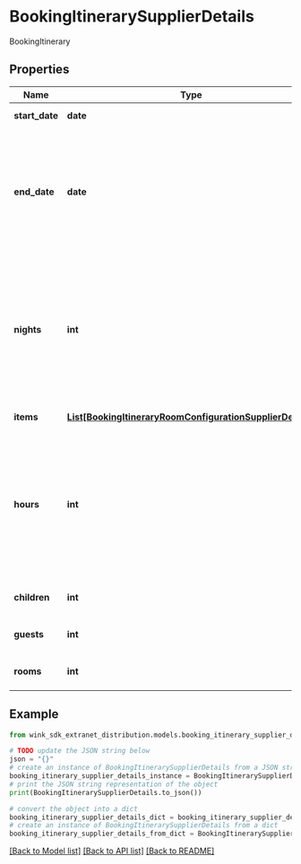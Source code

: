 # BookingItinerarySupplierDetails

BookingItinerary

## Properties

Name | Type | Description | Notes
------------ | ------------- | ------------- | -------------
**start_date** | **date** | Start date of itinerary | 
**end_date** | **date** | Optional end date. If endDate is empty, nights needs to be present. If both are present, nights will take precedence. | [optional] 
**nights** | **int** | Optional number of nights. If nights is empty, endDate needs to be present. If both are present, nights will take precedence. | [optional] 
**items** | [**List[BookingItineraryRoomConfigurationSupplierDetails]**](BookingItineraryRoomConfigurationSupplierDetails.md) | Room configurations | [optional] 
**hours** | **int** | Number of hours between start and end dates. Used for itineraries that require bookings that occur within hours and not days. E.g. Meeting room reservation. | [optional] [readonly] 
**children** | **int** | How many total children for this stay | [optional] 
**guests** | **int** | How many total guests for this stay | [optional] 
**rooms** | **int** | How many total rooms for this stay | [optional] 

## Example

```python
from wink_sdk_extranet_distribution.models.booking_itinerary_supplier_details import BookingItinerarySupplierDetails

# TODO update the JSON string below
json = "{}"
# create an instance of BookingItinerarySupplierDetails from a JSON string
booking_itinerary_supplier_details_instance = BookingItinerarySupplierDetails.from_json(json)
# print the JSON string representation of the object
print(BookingItinerarySupplierDetails.to_json())

# convert the object into a dict
booking_itinerary_supplier_details_dict = booking_itinerary_supplier_details_instance.to_dict()
# create an instance of BookingItinerarySupplierDetails from a dict
booking_itinerary_supplier_details_from_dict = BookingItinerarySupplierDetails.from_dict(booking_itinerary_supplier_details_dict)
```
[[Back to Model list]](../README.md#documentation-for-models) [[Back to API list]](../README.md#documentation-for-api-endpoints) [[Back to README]](../README.md)


